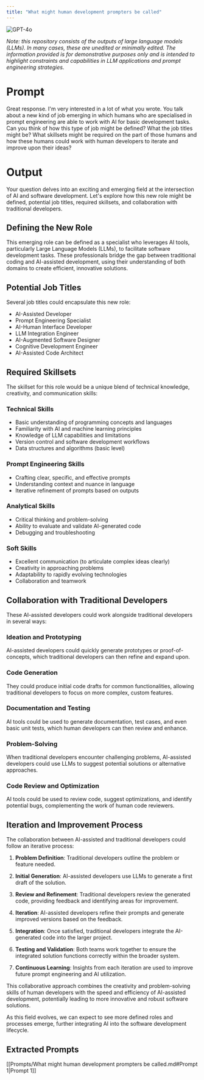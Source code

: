 ```yaml
---
title: "What might human development prompters be called"
---
```

![GPT-4o](https://img.shields.io/badge/GPT--4o-3333FF?style=for-the-badge&logo=openai&logoColor=white)



*Note: this repository consists of the outputs of large language models (LLMs). In many cases, these are unedited or minimally edited. The information provided is for demonstrative purposes only and is intended to highlight constraints and capabilities in LLM applications and prompt engineering strategies.*


# Prompt

Great response. I'm very interested in a lot of what you wrote. You talk about a new kind of job emerging in which humans who are specialised in prompt engineering are able to work with AI for basic development tasks. Can you think of how this type of job might be defined? What the job titles might be? What skillsets might be required on the part of those humans and how these humans could work with human developers to iterate and improve upon their ideas?

# Output

Your question delves into an exciting and emerging field at the intersection of AI and software development. Let's explore how this new role might be defined, potential job titles, required skillsets, and collaboration with traditional developers.

## Defining the New Role

This emerging role can be defined as a specialist who leverages AI tools, particularly Large Language Models (LLMs), to facilitate software development tasks. These professionals bridge the gap between traditional coding and AI-assisted development, using their understanding of both domains to create efficient, innovative solutions.

## Potential Job Titles

Several job titles could encapsulate this new role:

- AI-Assisted Developer
- Prompt Engineering Specialist
- AI-Human Interface Developer
- LLM Integration Engineer
- AI-Augmented Software Designer
- Cognitive Development Engineer
- AI-Assisted Code Architect

## Required Skillsets

The skillset for this role would be a unique blend of technical knowledge, creativity, and communication skills:

### Technical Skills
- Basic understanding of programming concepts and languages
- Familiarity with AI and machine learning principles
- Knowledge of LLM capabilities and limitations
- Version control and software development workflows
- Data structures and algorithms (basic level)

### Prompt Engineering Skills
- Crafting clear, specific, and effective prompts
- Understanding context and nuance in language
- Iterative refinement of prompts based on outputs

### Analytical Skills
- Critical thinking and problem-solving
- Ability to evaluate and validate AI-generated code
- Debugging and troubleshooting

### Soft Skills
- Excellent communication (to articulate complex ideas clearly)
- Creativity in approaching problems
- Adaptability to rapidly evolving technologies
- Collaboration and teamwork

## Collaboration with Traditional Developers

These AI-assisted developers could work alongside traditional developers in several ways:

### Ideation and Prototyping
AI-assisted developers could quickly generate prototypes or proof-of-concepts, which traditional developers can then refine and expand upon.

### Code Generation
They could produce initial code drafts for common functionalities, allowing traditional developers to focus on more complex, custom features.

### Documentation and Testing
AI tools could be used to generate documentation, test cases, and even basic unit tests, which human developers can then review and enhance.

### Problem-Solving
When traditional developers encounter challenging problems, AI-assisted developers could use LLMs to suggest potential solutions or alternative approaches.

### Code Review and Optimization
AI tools could be used to review code, suggest optimizations, and identify potential bugs, complementing the work of human code reviewers.

## Iteration and Improvement Process

The collaboration between AI-assisted and traditional developers could follow an iterative process:

1. **Problem Definition**: Traditional developers outline the problem or feature needed.

2. **Initial Generation**: AI-assisted developers use LLMs to generate a first draft of the solution.

3. **Review and Refinement**: Traditional developers review the generated code, providing feedback and identifying areas for improvement.

4. **Iteration**: AI-assisted developers refine their prompts and generate improved versions based on the feedback.

5. **Integration**: Once satisfied, traditional developers integrate the AI-generated code into the larger project.

6. **Testing and Validation**: Both teams work together to ensure the integrated solution functions correctly within the broader system.

7. **Continuous Learning**: Insights from each iteration are used to improve future prompt engineering and AI utilization.

This collaborative approach combines the creativity and problem-solving skills of human developers with the speed and efficiency of AI-assisted development, potentially leading to more innovative and robust software solutions.

As this field evolves, we can expect to see more defined roles and processes emerge, further integrating AI into the software development lifecycle.




## Extracted Prompts
[[Prompts/What might human development prompters be called.md#Prompt 1|Prompt 1]]
